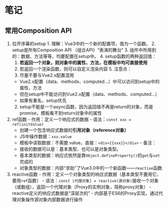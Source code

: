 # 笔记

## 常用Composition API
  1. 拉开序幕的setup
    1. 理解：Vue3中的一个新的配置项，值为一个函数。
    2. setup是所有Composition API （组合API）“表演的舞台”
    3. 组件中所用到的：数据、方法等等，均要配置在setup中。
    4. setup函数的两种返回值：
      1. **若返回一个对象，则对象中的属性、方法，在模板中均可直接使用**
      2. 若返回一个渲染函数，则可以自定义渲染内容
    5. 注意点：
      1. 尽量不要与Vue2.x配置混用
        - Vue2.x配置（data、methods、computed...）中可以访问到setup中的属性、方法
        - 但在setup中不能访问到Vue2.x配置（data、methods、computed...）
        - 如果有重名，setup优先
      2. setup不能是一个async函数，因为返回值不再是return的对象，而是promise，模板看不到return对象中的属性
  2. ref函数
    - 作用：定义一个响应式的数据
    - 语法：`const xxx = ref(initValue)`
      + 创建一个包含响应式数据的**引用对象（reference对象）**
      + JS中操作数据：`xxx.value`
      + 模板中读取数据：不需要.value，直接：`<div>{{xxx}}</div>`
    - 备注：
      + 接收的数据可以是：基本类型、也可以是对象类型。
      + 基本类型的数据：响应式依然是靠`Object.defineProperty()`的`get`与`set`完成的
      + 对象类型的数据：内部“求助”了Vue3.0中的一个新函数——`reactive`函数
  3. reactive函数
    - 作用：定义一个对象类型的响应式数据（基本类型不要用它，要用`ref`函数）
    - 语法：`const [代理对象] = reactive(源对象)`接收一个对象（或数组），返回一个代理对象（Proxy的实例对象，简称proxy对象）
    - reactive定义的响应式数据是“深层次的”
    - 内部基于ES6的Proxy实现，通过代理对象操作源对象内部数据进行操作